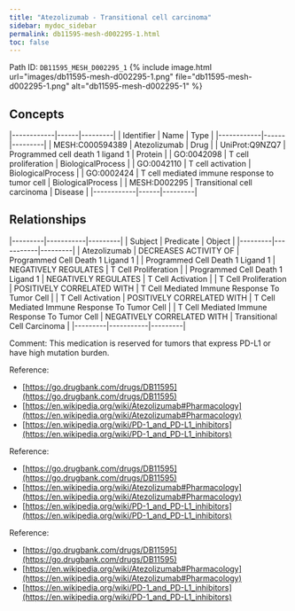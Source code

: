 ```yaml
---
title: "Atezolizumab - Transitional cell carcinoma"
sidebar: mydoc_sidebar
permalink: db11595-mesh-d002295-1.html
toc: false 
---
```



Path ID: `DB11595_MESH_D002295_1`
{% include image.html url="images/db11595-mesh-d002295-1.png" file="db11595-mesh-d002295-1.png" alt="db11595-mesh-d002295-1" %}

## Concepts

|------------|------|---------|
| Identifier | Name | Type    |
|------------|------|---------|
| MESH:C000594389 | Atezolizumab | Drug |
| UniProt:Q9NZQ7 | Programmed cell death 1 ligand 1 | Protein |
| GO:0042098 | T cell proliferation | BiologicalProcess |
| GO:0042110 | T cell activation | BiologicalProcess |
| GO:0002424 | T cell mediated immune response to tumor cell | BiologicalProcess |
| MESH:D002295 | Transitional cell carcinoma | Disease |
|------------|------|---------|

## Relationships

|---------|-----------|---------|
| Subject | Predicate | Object  |
|---------|-----------|---------|
| Atezolizumab | DECREASES ACTIVITY OF | Programmed Cell Death 1 Ligand 1 |
| Programmed Cell Death 1 Ligand 1 | NEGATIVELY REGULATES | T Cell Proliferation |
| Programmed Cell Death 1 Ligand 1 | NEGATIVELY REGULATES | T Cell Activation |
| T Cell Proliferation | POSITIVELY CORRELATED WITH | T Cell Mediated Immune Response To Tumor Cell |
| T Cell Activation | POSITIVELY CORRELATED WITH | T Cell Mediated Immune Response To Tumor Cell |
| T Cell Mediated Immune Response To Tumor Cell | NEGATIVELY CORRELATED WITH | Transitional Cell Carcinoma |
|---------|-----------|---------|

Comment: This medication is reserved for tumors that express PD-L1 or have high mutation burden.

Reference: 
  - [https://go.drugbank.com/drugs/DB11595](https://go.drugbank.com/drugs/DB11595)
  - [https://en.wikipedia.org/wiki/Atezolizumab#Pharmacology](https://en.wikipedia.org/wiki/Atezolizumab#Pharmacology)
  - [https://en.wikipedia.org/wiki/PD-1_and_PD-L1_inhibitors](https://en.wikipedia.org/wiki/PD-1_and_PD-L1_inhibitors)

Reference: 
  - [https://go.drugbank.com/drugs/DB11595](https://go.drugbank.com/drugs/DB11595)
  - [https://en.wikipedia.org/wiki/Atezolizumab#Pharmacology](https://en.wikipedia.org/wiki/Atezolizumab#Pharmacology)
  - [https://en.wikipedia.org/wiki/PD-1_and_PD-L1_inhibitors](https://en.wikipedia.org/wiki/PD-1_and_PD-L1_inhibitors)

Reference: 
  - [https://go.drugbank.com/drugs/DB11595](https://go.drugbank.com/drugs/DB11595)
  - [https://en.wikipedia.org/wiki/Atezolizumab#Pharmacology](https://en.wikipedia.org/wiki/Atezolizumab#Pharmacology)
  - [https://en.wikipedia.org/wiki/PD-1_and_PD-L1_inhibitors](https://en.wikipedia.org/wiki/PD-1_and_PD-L1_inhibitors)
